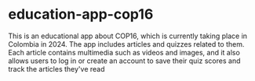 # education-app-cop16
This is an educational app about COP16, which is currently taking place in Colombia in 2024. The app includes articles and quizzes related to them. Each article contains multimedia such as videos and images, and it also allows users to log in or create an account to save their quiz scores and track the articles they've read
